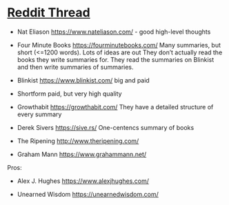 

# [Reddit Thread](https://www.reddit.com/r/books/comments/obwqs8/i_started_comparing_book_summary_websites_heres/)


* Nat Eliason https://www.nateliason.com/ - good high-level thoughts

* Four Minute Books https://fourminutebooks.com/
 Many summaries, but short (<=1200 words). Lots of ideas are out
 They don’t actually read the books they write summaries for. They read the summaries on Blinkist and then write summaries of summaries.

* Blinkist https://www.blinkist.com/ big and paid
* Shortform paid, but very high quality
* Growthabit https://growthabit.com/
They have a detailed structure of every summary
* Derek Sivers https://sive.rs/
One-centencs summary of books

* The Ripening http://www.theripening.com/

* Graham Mann https://www.grahammann.net/

Pros:
* Alex J. Hughes https://www.alexjhughes.com/

* Unearned Wisdom https://unearnedwisdom.com/

